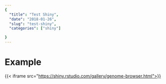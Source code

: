 ```yaml
---
{
  "title": "Test Shiny",
  "date": "2018-01-26",
  "slug": "test-shiny",
  "categories": ["shiny"]

}
---
```


# Example

{{< iframe src="https://shiny.rstudio.com/gallery/genome-browser.html">}}

